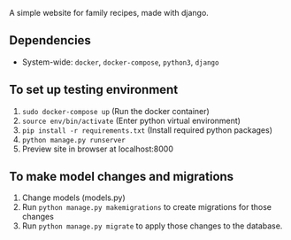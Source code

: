 A simple website for family recipes, made with django.

## Dependencies
- System-wide: ```docker```, ```docker-compose```, ```python3```, ```django```

## To set up testing environment
1. ```sudo docker-compose up``` (Run the docker container)
2. ```source env/bin/activate``` (Enter python virtual environment)
3. ```pip install -r requirements.txt``` (Install required python packages)
4. ```python manage.py runserver```
5. Preview site in browser at localhost:8000

## To make model changes and migrations
1. Change models (models.py)
2. Run ```python manage.py makemigrations``` to create migrations for those changes
3. Run ```python manage.py migrate``` to apply those changes to the database.
